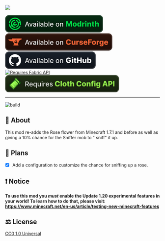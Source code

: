 ![](https://i.imgur.com/s31xTK7.png)

[![Available on Modrinth](https://raw.githubusercontent.com/intergrav/devins-badges/68af3da1d56294934ece854c43dac9ab1b0eb3e9/assets/compact/available/modrinth_vector.svg)](https://modrinth.com/mod/ancient-roses) [![Available on CurseForge](https://raw.githubusercontent.com/intergrav/devins-badges/68af3da1d56294934ece854c43dac9ab1b0eb3e9/assets/compact/available/curseforge_vector.svg)](https://www.curseforge.com/minecraft/mc-mods/ancient-roses) [![Available on GitHub](https://raw.githubusercontent.com/intergrav/devins-badges/68af3da1d56294934ece854c43dac9ab1b0eb3e9/assets/compact/available/github_vector.svg)](https://github.com/seaneoo/ancient-roses/releases)
<br/>
[![Requires Fabric API](https://raw.githubusercontent.com/intergrav/devins-badges/68af3da1d56294934ece854c43dac9ab1b0eb3e9/assets/compact/requires/fabric-api_vector.svg)](https://modrinth.com/mod/fabric-api) [![Requires Cloth Config API](https://raw.githubusercontent.com/intergrav/devins-badges/68af3da1d56294934ece854c43dac9ab1b0eb3e9/assets/compact/requires/cloth-config-api_vector.svg)](https://modrinth.com/mod/cloth-config/)

---

![build](https://github.com/seaneoo/ancient-roses/actions/workflows/build.yml/badge.svg)

## 🤔 About

This mod re-adds the Rose flower from Minecraft 1.7.1 and before as well as giving a 10% chance for the Sniffer mob to "
sniff" it up.

## 📝 Plans

- [x] Add a configuration to customize the chance for sniffing up a rose.

## ❗ Notice

**To use this mod you _must_ enable the Update 1.20 experimental features in your world! To learn how to do that, please
visit: https://www.minecraft.net/en-us/article/testing-new-minecraft-features**

## ⚖️ License

[CC0 1.0 Universal](LICENSE)

